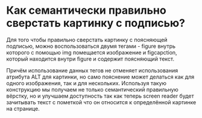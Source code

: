 # Как семантически правильно сверстать картинку с подписью?

Для того чтобы правильно сверстать картинку с поясняющей подписью,
можно воспользоваться двумя тегами - figure внутрь которого с помощью img помещается изображение и
figcapction, который находится внутри figure и содержит поясняющий текст.

Причём использование данных тегов не отменяет использования атрибута ALT для картинки, но само пояснение может делаться как для одного изображения,
так и для нескольких. Используя такую конструкцию мы получаем не только семантический правильную вёрстку,
но и улучшаем доступность так как теперь screen reader будет зачитывать текст с пометкой что он относится к определённой картинке на странице. 
